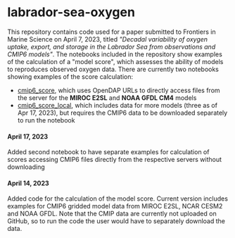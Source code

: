 # labrador-sea-oxygen

This repository contains code used for a paper submitted to Frontiers in Marine Science on April 7, 2023, titled *"Decadal variability of oxygen uptake, export, and storage in the Labrador Sea from observations and CMIP6 models"*. The notebooks included in the repository show examples of the calculation of a "model score", which assesses the ability of models to reproduces observed oxygen data. There are currently two notebooks showing examples of the score calculation:
* [cmip6_score](./cmip6_score.ipynb), which uses OpenDAP URLs to directly access files from the server for the **MIROC E2SL** and **NOAA GFDL CM4** models
* [cmip6_score_local](./cmip6_score.ipynb), which includes data for more models \(three as of Apr 17, 2023\), but requires the CMIP6 data to be downloaded separately to run the notebook


#### April 17, 2023
Added second notebook to have separate examples for calculation of scores accessing CMIP6 files directly from the respective servers without downloading

#### April 14, 2023
Added code for the calculation of the model score. Current version includes examples for CMIP6 gridded model data from MIROC E2SL, NCAR CESM2 and NOAA GFDL. Note that the CMIP data are currently not uploaded on GitHub, so to run the code the user would have to separately download the data.
